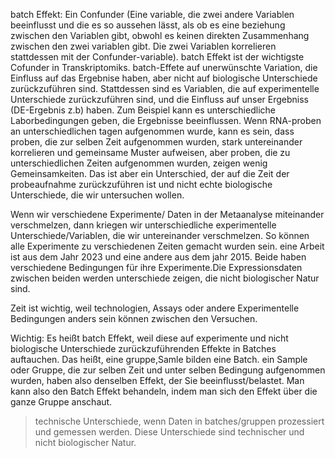 batch Effekt:
Ein Confunder (Eine variable, die zwei andere Variablen beeinflusst und die es so aussehen lässt, als ob es eine beziehung zwischen den Variablen gibt, obwohl es keinen direkten Zusammenhang zwischen den zwei variablen gibt. Die zwei Variablen korrelieren stattdessen mit der Confunder-variable).
batch Effekt ist der wichtigste Cofunder in Transkriptomiks.
batch-Effete auf unerwünschte Variation, die Einfluss auf das Ergebnise haben, aber nicht auf biologische Unterschiede zurückzuführen sind. Stattdessen sind es Variablen, die auf experimentelle Unterschiede zurückzuführen sind, und die Einfluss auf unser Ergebniss (DE-Ergebnis z.b) haben.
Zum Beispiel kann es unterschiedliche Laborbedingungen geben, die Ergebnisse beeinflussen.
Wenn RNA-proben an unterschiedlichen tagen aufgenommen wurde, kann es sein, dass proben, die zur selben Zeit aufgenommen wurden, stark untereinander korrelieren und gemeinsame Muster aufweisen, aber proben, die zu unterschiedlichen Zeiten aufgenommen wurden, zeigen wenig Gemeinsamkeiten. Das ist aber ein Unterschied, der auf die Zeit der probeaufnahme zurückzuführen ist und nicht echte biologische Unterschiede, die wir untersuchen wollen.

Wenn wir verschiedene Experimente/ Daten in der Metaanalyse miteinander verschmelzen, dann kriegen wir unterschiedliche experimentelle Unterschiede/Variablen, die wir untereinander verschmelzen. So können alle Experimente zu verschiedenen Zeiten gemacht wurden sein. eine Arbeit ist aus dem Jahr 2023 und eine andere aus dem jahr 2015. Beide haben verschiedene Bedingungen für ihre Experimente.Die Expressionsdaten zwischen beiden werden unterschiede zeigen, die nicht biologischer Natur sind.

Zeit ist wichtig, weil technologien, Assays oder andere Experimentelle Bedingungen anders sein können zwischen den Versuchen.

Wichtig: Es heißt batch Effekt, weil diese auf experimente und nicht biologische Unterschiede zurückzuführenden Effekte in Batches auftauchen. Das heißt, eine gruppe,Samle bilden eine Batch. ein Sample oder Gruppe, die zur selben Zeit und unter selben Bedingung aufgenommen wurden, haben also denselben Effekt, der Sie beeinflusst/belastet.
Man kann also den Batch Effekt behandeln, indem man sich den Effekt über die ganze Gruppe anschaut.
> technische Unterschiede, wenn Daten in batches/gruppen prozessiert und gemessen werden. Diese Unterschiede sind technischer und nicht biologischer Natur.